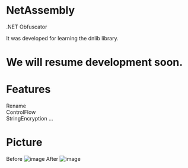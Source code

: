 # NetAssembly
.NET Obfuscator  

It was developed for learning the dnlib library.

# We will resume development soon.

# Features
Rename  
ControlFlow  
StringEncryption ...    

  
# Picture

Before
![image](https://github.com/KingJunSeong/NetAssembly/assets/82876235/6cb00f7e-8b6f-440d-9677-850e152cf9f0)
After
![image](https://github.com/KingJunSeong/NetAssembly/assets/82876235/8d1218ad-7b01-4fc6-b004-1dbf77073943)
